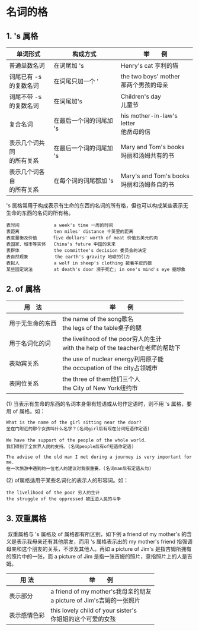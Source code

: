 # 名词的格

## 1. 's 属格

| 单词形式                      | 构成方式                | 举　　例                                      |
| ----------------------------- | ----------------------- | --------------------------------------------- |
| 普通单数名词                  | 在词尾加 's             | Henry's cat 亨利的猫                          |
| 词尾已有 -s<br />的复数名词   | 在词尾只加一个 '        | the two boys' mother<br/>那两个男孩的母亲     |
| 词尾不带 -s<br/>的复数名词    | 在词尾加's              | Children's day<br/>儿童节                     |
| 复合名词                      | 在最后一个词的词尾加 's | his mother-in-law's letter<br/>他岳母的信     |
| 表示几个词共同<br/>的所有关系 | 在最后一个词的词尾加 's | Mary and Tom's books<br/>玛丽和汤姆共有的书   |
| 表示几个词各自<br/>的所有关系 | 在每个词的词尾都加 's   | Mary's and Tom's books<br/>玛丽和汤姆各自的书 |

's 属格常用于构成表示有生命的东西的名词的所有格，但也可以构成某些表示无生命的东西的名词的所有格。

```
表时间             a week's time 一周的时间 
表距离   	        ten miles' distance 十英里的距离 
表度量衡及价值      five dollars' worth of meat 价值五美元的肉 
表国家、城市等实体   China's future 中国的未来 
表群体             the committee's decision 委员会的决定 
表自然现象          the earth's gravity 地球的引力 
表拟人             a wolf in sheep's clothing 披着羊皮的狼 
某些固定说法        at death's door 濒于死亡; in one's mind's eye 据想象 

```



## 2. of 属格

| 用　法           | 举　　例                                                     |
| ---------------- | ------------------------------------------------------------ |
| 用于无生命的东西 | the name of the song歌名<br/>the legs of the table桌子的腿   |
| 用于名词化的词   | the livelihood of the poor穷人的生计<br/>with the help of the teacher在老师的帮助下 |
| 表动宾关系       | the use of nuclear energy利用原子能<br/>the occupation of the city占领城市 |
| 表同位关系       | the three of them他们三个人<br/>the City of New York纽约市   |

(1) 当表示有生命的东西的名词本身带有短语或从句作定语时，则不用 's 属格，要用 of 属格。如：

```
What is the name of the girl sitting near the door? 
坐在门附近的那个女孩叫什么名字？(名词girl后有现在分词短语作定语)

We have the support of the people of the whole world．
我们得到了全世界人民的支持。(名词people后有of短语作定语) 

The advise of the old man I met during a journey is very important for me.
在一次旅游中遇到的一位老人的建议对我很重要。(名词man后有定语从句)

```

(2) of属格适用于某些名词化的表示人的形容词。如：

```
the livelihood of the poor 穷人的生计
the struggle of the oppressed 被压迫人民的斗争
```



## 3. 双重属格

​		双重属格与 's 属格及 of 属格都有所区别，如下例 a friend of my mother's 的含义是表示我母亲还有其他朋友，而用 's 属格表示出的 my mother's friend 指强调母亲和这个朋友的关系，不涉及其他人。再如 a picture of Jim's 是指吉姆所拥有的照片中的一张，而 a picture of Jim 是指一张吉姆的照片，意指照片上的人是吉姆。

| 用 法        | 举　　例                                                     |
| ------------ | ------------------------------------------------------------ |
| 表示部分     | a friend of my mother's我母亲的朋友<br/>a picture of Jim's吉姆的一张照片 |
| 表示感情色彩 | this lovely child of your sister's<br/>你姐姐的这个可爱的女孩 |

